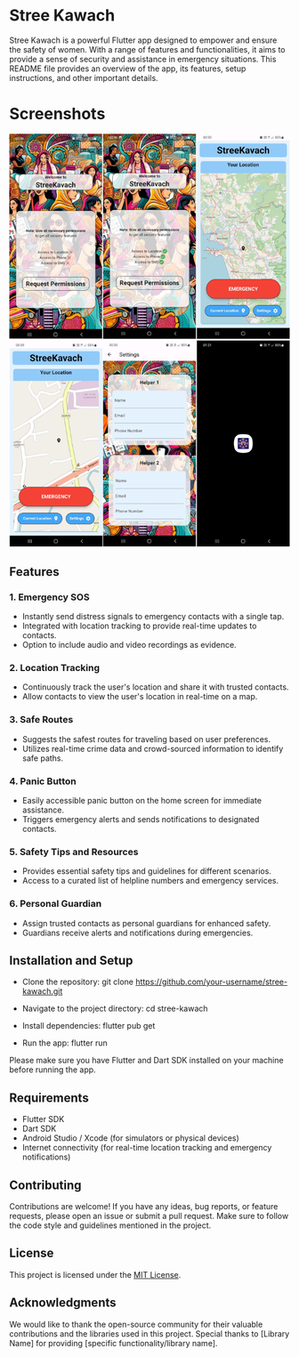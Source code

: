 # Stree Kawach

Stree Kawach is a powerful Flutter app designed to empower and ensure the safety of women. With a range of features and functionalities, it aims to provide a sense of security and assistance in emergency situations. This README file provides an overview of the app, its features, setup instructions, and other important details.

# Screenshots
<div><img src="./assets/image/screenshot.jpg"></div>

## Features

### 1. Emergency SOS
- Instantly send distress signals to emergency contacts with a single tap.
- Integrated with location tracking to provide real-time updates to contacts.
- Option to include audio and video recordings as evidence.

### 2. Location Tracking
- Continuously track the user's location and share it with trusted contacts.
- Allow contacts to view the user's location in real-time on a map.

### 3. Safe Routes
- Suggests the safest routes for traveling based on user preferences.
- Utilizes real-time crime data and crowd-sourced information to identify safe paths.

### 4. Panic Button
- Easily accessible panic button on the home screen for immediate assistance.
- Triggers emergency alerts and sends notifications to designated contacts.

### 5. Safety Tips and Resources
- Provides essential safety tips and guidelines for different scenarios.
- Access to a curated list of helpline numbers and emergency services.

### 6. Personal Guardian
- Assign trusted contacts as personal guardians for enhanced safety.
- Guardians receive alerts and notifications during emergencies.

## Installation and Setup

- Clone the repository:
git clone https://github.com/your-username/stree-kawach.git

- Navigate to the project directory:
cd stree-kawach
- Install dependencies:
flutter pub get
- Run the app:
flutter run

Please make sure you have Flutter and Dart SDK installed on your machine before running the app.

## Requirements

- Flutter SDK
- Dart SDK
- Android Studio / Xcode (for simulators or physical devices)
- Internet connectivity (for real-time location tracking and emergency notifications)

## Contributing

Contributions are welcome! If you have any ideas, bug reports, or feature requests, please open an issue or submit a pull request. Make sure to follow the code style and guidelines mentioned in the project.

## License

This project is licensed under the [MIT License](LICENSE).

## Acknowledgments

We would like to thank the open-source community for their valuable contributions and the libraries used in this project. Special thanks to [Library Name] for providing [specific functionality/library name].
